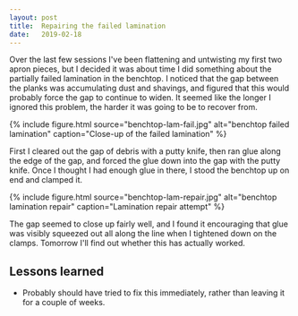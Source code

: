 ```yaml
---
layout: post
title:  Repairing the failed lamination
date:   2019-02-18
---
```


Over the last few sessions I've been flattening and untwisting my first two
apron pieces, but I decided it was about time I did something about the
partially failed lamination in the benchtop.  I noticed that the gap between
the planks was accumulating dust and shavings, and figured that this would
probably force the gap to continue to widen.  It seemed like the longer I
ignored this problem, the harder it was going to be to recover from.

{% include figure.html source="benchtop-lam-fail.jpg" alt="benchtop failed lamination" caption="Close-up of the failed lamination" %}

First I cleared out the gap of debris with a putty knife, then ran glue along
the edge of the gap, and forced the glue down into the gap with the putty
knife.  Once I thought I had enough glue in there, I stood the benchtop up on
end and clamped it.

{% include figure.html source="benchtop-lam-repair.jpg" alt="benchtop lamination repair" caption="Lamination repair attempt" %}

The gap seemed to close up fairly well, and I found it encouraging that glue
was visibly squeezed out all along the line when I tightened down on the
clamps.  Tomorrow I'll find out whether this has actually worked.

## Lessons learned

- Probably should have tried to fix this immediately, rather than leaving it
  for a couple of weeks.
